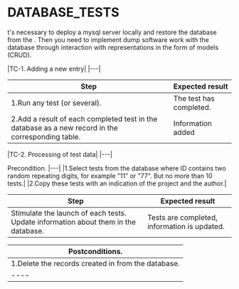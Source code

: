 # DATABASE_TESTS
t's necessary to deploy a mysql server locally and restore the database from the  . Then you need to implement 
dump software work with the database through interaction with representations in the form of models (CRUD).

|TC-1. Adding a new entry|
             |---|

|Step| Expected result     |
|--------|-----------------------|
|1.Run any test (or several).| The test has completed.|
|2.Add a result of each completed test in the database as a new record in the corresponding table.| Information added|

|TC-2. Processing of test data|
          |---|

 Precondition.
 |---|
|1.Select tests from the database where ID contains two random repeating digits, for example "11" or "77". But no more than 10 tests.|
|2.Copy these tests with an indication of the   project and the author.|

|Step| Expected result     |
|--------|-----------------------|
|Stimulate the launch of each tests. Update information about them in the database.| Tests are completed, information is updated.|

 |Postconditions.|
  |---|
|1.Delete the records created in from the database.|The records have been deleted|
|----|----|

